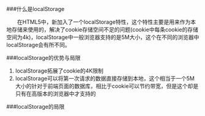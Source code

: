 ###什么是localStorage

&emsp;&emsp;在HTML5中，新加入了一个localStorage特性，这个特性主要是用来作为本地存储来使用的，解决了cookie存储空间不足的问题(cookie中每条cookie的存储空间为4k)，localStorage中一般浏览器支持的是5M大小，这个在不同的浏览器中localStorage会有所不同。

###localStorage的优势与局限

<ol>
    <li>localStorage拓展了cookie的4K限制</li>
    <li>localStorage可以将第一次请求的数据直接存储到本地，这个相当于一个5M大小的针对于前端页面的数据库，相比于cookie可以节约带宽，但是这个却是只有在高版本的浏览器中才支持的</li>
</ol>

###localStorage的局限

